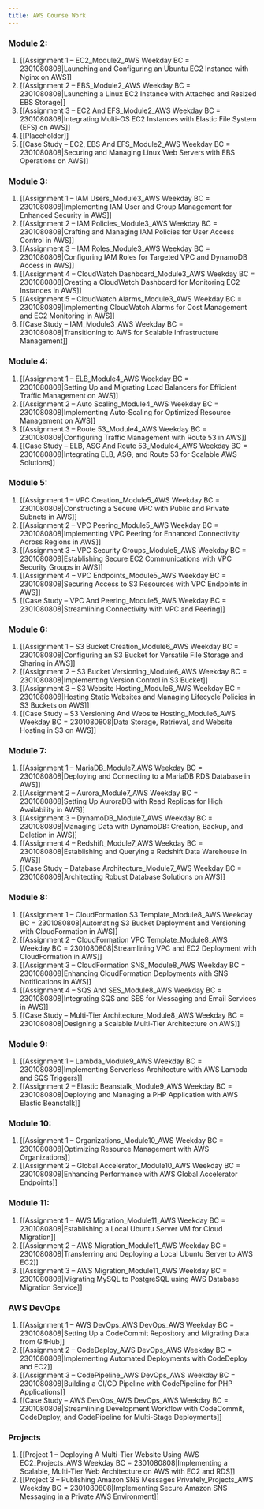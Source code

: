 ```yaml
---
title: AWS Course Work
---
```


### Module 2:
1. [[Assignment 1 – EC2_Module2_AWS Weekday BC = 2301080808|Launching and Configuring an Ubuntu EC2 Instance with Nginx on AWS]]
2. [[Assignment 2 – EBS_Module2_AWS Weekday BC = 2301080808|Launching a Linux EC2 Instance with Attached and Resized EBS Storage]]
3. [[Assignment 3 – EC2 And EFS_Module2_AWS Weekday BC = 2301080808|Integrating Multi-OS EC2 Instances with Elastic File System (EFS) on AWS]]
4. [[Placeholder]]
5. [[Case Study – EC2, EBS And EFS_Module2_AWS Weekday BC = 2301080808|Securing and Managing Linux Web Servers with EBS Operations on AWS]]

### Module 3:  
1. [[Assignment 1 – IAM Users_Module3_AWS Weekday BC = 2301080808|Implementing IAM User and Group Management for Enhanced Security in AWS]] <!--1/9/24 Done-->
2. [[Assignment 2 – IAM Policies_Module3_AWS Weekday BC = 2301080808|Crafting and Managing IAM Policies for User Access Control in AWS]] <!--1/10/24 Done-->
3. [[Assignment 3 – IAM Roles_Module3_AWS Weekday BC = 2301080808|Configuring IAM Roles for Targeted VPC and DynamoDB Access in AWS]] <!--1/11/24 Done-->
4. [[Assignment 4 – CloudWatch Dashboard_Module3_AWS Weekday BC = 2301080808|Creating a CloudWatch Dashboard for Monitoring EC2 Instances in AWS]] <!--1/12/24 Done-->
5. [[Assignment 5 – CloudWatch Alarms_Module3_AWS Weekday BC = 2301080808|Implementing CloudWatch Alarms for Cost Management and EC2 Monitoring in AWS]] <!--1/13/24 Done-->
6. [[Case Study – IAM_Module3_AWS Weekday BC = 2301080808|Transitioning to AWS for Scalable Infrastructure Management]] <!--1/14/24 Sun Done--> 

### Module  4:  
1. [[Assignment 1 – ELB_Module4_AWS Weekday BC = 2301080808|Setting Up and Migrating Load Balancers for Efficient Traffic Management on AWS]] <!--1/15/24 Done-->
2. [[Assignment 2 – Auto Scaling_Module4_AWS Weekday BC = 2301080808|Implementing Auto-Scaling for Optimized Resource Management on AWS]] <!--1/16/24 Done-->
3. [[Assignment 3 – Route 53_Module4_AWS Weekday BC = 2301080808|Configuring Traffic Management with Route 53 in AWS]]  <!--1/17/24 Done-->
4. [[Case Study – ELB, ASG And Route 53_Module4_AWS Weekday BC = 2301080808|Integrating ELB, ASG, and Route 53 for Scalable AWS Solutions]] <!--1/18/24 Done--> 

### Module  5: 
1. [[Assignment 1 – VPC Creation_Module5_AWS Weekday BC = 2301080808|Constructing a Secure VPC with Public and Private Subnets in AWS]]<!--1/19/24 Done--> 
2. [[Assignment 2 – VPC Peering_Module5_AWS Weekday BC = 2301080808|Implementing VPC Peering for Enhanced Connectivity Across Regions in AWS]]<!--1/20/24 Done--> 
3. [[Assignment 3 – VPC Security Groups_Module5_AWS Weekday BC = 2301080808|Establishing Secure EC2 Communications with VPC Security Groups in AWS]]<!--1/22/24 Done--> 
4. [[Assignment 4 – VPC Endpoints_Module5_AWS Weekday BC = 2301080808|Securing Access to S3 Resources with VPC Endpoints in AWS]]<!--1/23/24 Done--> 
5. [[Case Study – VPC And Peering_Module5_AWS Weekday BC = 2301080808|Streamlining Connectivity with VPC and Peering]] <!--1/24/24--> 
### Module  6:  
1. [[Assignment 1 – S3 Bucket Creation_Module6_AWS Weekday BC = 2301080808|Configuring an S3 Bucket for Versatile File Storage and Sharing in AWS]] <!--1/25/24-->
2. [[Assignment 2 – S3 Bucket Versioning_Module6_AWS Weekday BC = 2301080808|Implementing Version Control in S3 Bucket]] <!--1/26/24-->
3. [[Assignment 3 – S3 Website Hosting_Module6_AWS Weekday BC = 2301080808|Hosting Static Websites and Managing Lifecycle Policies in S3 Buckets on AWS]] <!--1/27/24-->
4. [[Case Study – S3 Versioning And Website Hosting_Module6_AWS Weekday BC = 2301080808|Data Storage, Retrieval, and Website Hosting in S3 on AWS]] <!--1/29/24-->

### Module  7:  
1. [[Assignment 1 – MariaDB_Module7_AWS Weekday BC = 2301080808|Deploying and Connecting to a MariaDB RDS Database in AWS]] <!--1/30/24-->
2. [[Assignment 2 – Aurora_Module7_AWS Weekday BC = 2301080808|Setting Up AuroraDB with Read Replicas for High Availability in AWS]] <!--1/31/24-->
3. [[Assignment 3 – DynamoDB_Module7_AWS Weekday BC = 2301080808|Managing Data with DynamoDB: Creation, Backup, and Deletion in AWS]] <!--2/1/24-->
4. [[Assignment 4 – Redshift_Module7_AWS Weekday BC = 2301080808|Establishing and Querying a Redshift Data Warehouse in AWS]] <!--2/2/24-->
5. [[Case Study – Database Architecture_Module7_AWS Weekday BC = 2301080808|Architecting Robust Database Solutions on AWS]] <!--2/3/24-->
 

### Module  8:  
1. [[Assignment 1 – CloudFormation S3 Template_Module8_AWS Weekday BC = 2301080808|Automating S3 Bucket Deployment and Versioning with CloudFormation in AWS]] <!--2/5/24-->
2. [[Assignment 2 – CloudFormation VPC Template_Module8_AWS Weekday BC = 2301080808|Streamlining VPC and EC2 Deployment with CloudFormation in AWS]] <!--2/6/24-->
3. [[Assignment 3 – CloudFormation SNS_Module8_AWS Weekday BC = 2301080808|Enhancing CloudFormation Deployments with SNS Notifications in AWS]] <!--2/7/24-->
4. [[Assignment 4 – SQS And SES_Module8_AWS Weekday BC = 2301080808|Integrating SQS and SES for Messaging and Email Services in AWS]] <!--2/8/24-->
5. [[Case Study – Multi-Tier Architecture_Module8_AWS Weekday BC = 2301080808|Designing a Scalable Multi-Tier Architecture on AWS]] <!--2/9/24-->

### Module  9:   
1. [[Assignment 1 – Lambda_Module9_AWS Weekday BC = 2301080808|Implementing Serverless Architecture with AWS Lambda and SQS Triggers]] <!--2/10/24-->
2. [[Assignment 2 – Elastic Beanstalk_Module9_AWS Weekday BC = 2301080808|Deploying and Managing a PHP Application with AWS Elastic Beanstalk]] <!--2/12/24-->

### Module  10:  
1. [[Assignment 1 – Organizations_Module10_AWS Weekday BC = 2301080808|Optimizing Resource Management with AWS Organizations]] <!--2/13/24-->
2. [[Assignment 2 – Global Accelerator_Module10_AWS Weekday BC = 2301080808|Enhancing Performance with AWS Global Accelerator Endpoints]] <!--2/14/24-->
 
### Module  11:  
1. [[Assignment 1 – AWS Migration_Module11_AWS Weekday BC = 2301080808|Establishing a Local Ubuntu Server VM for Cloud Migration]] <!--2/15/24-->
2. [[Assignment 2 – AWS Migration_Module11_AWS Weekday BC = 2301080808|Transferring and Deploying a Local Ubuntu Server to AWS EC2]] <!--2/16/24-->
3. [[Assignment 3 – AWS Migration_Module11_AWS Weekday BC = 2301080808|Migrating MySQL to PostgreSQL using AWS Database Migration Service]] <!--2/17/24-->

### AWS DevOps
1. [[Assignment 1 – AWS DevOps_AWS DevOps_AWS Weekday BC = 2301080808|Setting Up a CodeCommit Repository and Migrating Data from GitHub]]
2. [[Assignment 2 – CodeDeploy_AWS DevOps_AWS Weekday BC = 2301080808|Implementing Automated Deployments with CodeDeploy and EC2]] 
3. [[Assignment 3 – CodePipeline_AWS DevOps_AWS Weekday BC = 2301080808|Building a CI/CD Pipeline with CodePipeline for PHP Applications]]
4. [[Case Study – AWS DevOps_AWS DevOps_AWS Weekday BC = 2301080808|Streamlining Development Workflow with CodeCommit, CodeDeploy, and CodePipeline for Multi-Stage Deployments]] 

### Projects
1. [[Project 1 – Deploying A Multi-Tier Website Using AWS EC2_Projects_AWS Weekday BC = 2301080808|Implementing a Scalable, Multi-Tier Web Architecture on AWS with EC2 and RDS]] 
2. [[Project 3 – Publishing Amazon SNS Messages Privately_Projects_AWS Weekday BC = 2301080808|Implementing Secure Amazon SNS Messaging in a Private AWS Environment]] 


<!--

> [!quote] ### Module 2:
> - [x] [[Assignment 1 – EC2_Module2_AWS Weekday BC = 2301080808|Assignment 1 – EC2]]
> -  Friday 1/5/2024
> - [x] [[Assignment 2 – EBS_Module2_AWS Weekday BC = 2301080808|Assignment 2 – EBS]]
> -  Sabado 1/6/2024
> - [x] [[Assignment 3 – EC2 And EFS_Module2_AWS Weekday BC = 2301080808|Assignment 3 – EC2 And EFS]]
> -  Sunday 1/7/2024
> - [ ] [[Assignment 4 – FSx_Module2_AWS Weekday BC = 2301080808|Assignment 4 – FSx]] <mark style="background: #FFB8EBA6;">Pending</mark>
> -  Pending x/x/xxxx
> - [x] [[Case Study – EC2, EBS And EFS_Module2_AWS Weekday BC = 2301080808|Case Study – EC2, EBS And EFS]]
> -  Monday 1/8/2024



